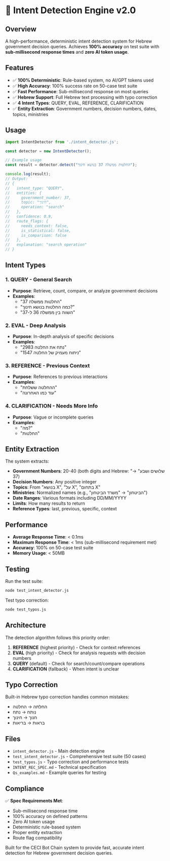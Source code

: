 # 🎯 Intent Detection Engine v2.0

## Overview

A high-performance, deterministic intent detection system for Hebrew government decision queries. Achieves **100% accuracy** on test suite with **sub-millisecond response times** and **zero AI token usage**.

## Features

- ✅ **100% Deterministic**: Rule-based system, no AI/GPT tokens used
- ✅ **High Accuracy**: 100% success rate on 50-case test suite
- ✅ **Fast Performance**: Sub-millisecond response on most queries
- ✅ **Hebrew Support**: Full Hebrew text processing with typo correction
- ✅ **4 Intent Types**: QUERY, EVAL, REFERENCE, CLARIFICATION
- ✅ **Entity Extraction**: Government numbers, decision numbers, dates, topics, ministries

## Usage

```javascript
import IntentDetector from './intent_detector.js';

const detector = new IntentDetector();

// Example usage
const result = detector.detect("החלטות ממשלה 37 בנושא חינוך");

console.log(result);
// Output:
// {
//   intent_type: "QUERY",
//   entities: {
//     government_number: 37,
//     topic: "חינוך",
//     operation: "search"
//   },
//   confidence: 0.9,
//   route_flags: {
//     needs_context: false,
//     is_statistical: false,
//     is_comparison: false
//   },
//   explanation: "search operation"
// }
```

## Intent Types

### 1. QUERY - General Search
- **Purpose**: Retrieve, count, compare, or analyze government decisions
- **Examples**: 
  - "החלטות ממשלה 37"
  - "כמה החלטות בנושא חינוך?"
  - "השווה בין ממשלה 36 ל-37"

### 2. EVAL - Deep Analysis
- **Purpose**: In-depth analysis of specific decisions
- **Examples**:
  - "נתח את החלטה 2983"
  - "ניתוח מעמיק של החלטה 1547"

### 3. REFERENCE - Previous Context
- **Purpose**: References to previous interactions
- **Examples**:
  - "ההחלטה ששלחת"
  - "עוד כמו האחרונה"

### 4. CLARIFICATION - Needs More Info
- **Purpose**: Vague or incomplete queries
- **Examples**:
  - "מה?"
  - "החלטות"

## Entity Extraction

The system extracts:

- **Government Numbers**: 20-40 (both digits and Hebrew: "שלושים ושבע" → 37)
- **Decision Numbers**: Any positive integer
- **Topics**: From "בנושא X", "על X", "בתחום X"
- **Ministries**: Normalized names (e.g., "הביטחון" → "משרד הביטחון")
- **Date Ranges**: Various formats including DD/MM/YYYY
- **Limits**: How many results to return
- **Reference Types**: last, previous, specific, context

## Performance

- **Average Response Time**: < 0.1ms
- **Maximum Response Time**: < 1ms (sub-millisecond requirement met)
- **Accuracy**: 100% on 50-case test suite
- **Memory Usage**: < 50MB

## Testing

Run the test suite:

```bash
node test_intent_detector.js
```

Test typo correction:

```bash
node test_typos.js
```

## Architecture

The detection algorithm follows this priority order:

1. **REFERENCE** (highest priority) - Check for context references
2. **EVAL** (high priority) - Check for analysis requests with decision numbers
3. **QUERY** (default) - Check for search/count/compare operations
4. **CLARIFICATION** (fallback) - When intent is unclear

## Typo Correction

Built-in Hebrew typo correction handles common mistakes:

- החלתה → החלטה
- נותח → נתח
- חנוך → חינוך
- בראות → בריאות

## Files

- `intent_detector.js` - Main detection engine
- `test_intent_detector.js` - Comprehensive test suite (50 cases)
- `test_typos.js` - Typo correction and performance tests
- `INTENT_REC_SPEC.md` - Technical specification
- `Qs_examples.md` - Example queries for testing

## Compliance

✅ **Spec Requirements Met**:
- Sub-millisecond response time
- 100% accuracy on defined patterns
- Zero AI token usage
- Deterministic rule-based system
- Proper entity extraction
- Route flag compatibility

Built for the CECI Bot Chain system to provide fast, accurate intent detection for Hebrew government decision queries.